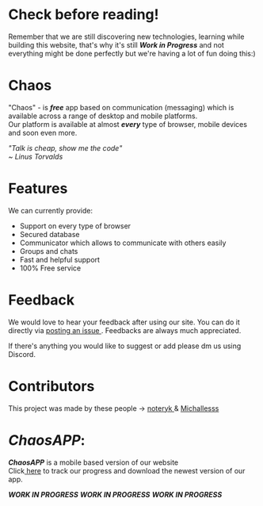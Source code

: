 # Check before reading!
Remember that we are still discovering new technologies, learning while building this website, that's why it's still ***Work in Progress*** and not everything might be done perfectly but we're having a lot of fun doing this:)


# Chaos
"Chaos" - is ***free*** app based on communication (messaging) which is available across a range of desktop and mobile platforms.<br>
Our platform is available at almost ***every*** type of browser, mobile devices and soon even more.<br>

*"Talk is cheap, show me the code"<br>
~ Linus Torvalds*


# Features
We can currently provide:

<ul>

<li> Support on every type of browser </li>
<li> Secured database </li>
<li> Communicator which allows to communicate with others easily </li>
<li> Groups and chats </li>
<li> Fast and helpful support </li>
<li> 100% Free service </li>

</ul>


# Feedback
We would love to hear your feedback after using our site. You can do it directly via <a href="https://github.com/noteryk/Chaos/issues"> posting an issue </a>.
Feedbacks are always much appreciated.

If there's anything you would like to suggest or add please dm us using Discord.

# Contributors
This project was made by these people -> <a href="https://github.com/noteryk"> noteryk </a> & <a href="https://github.com/Michallesss"> Michallesss </a>

# ***ChaosAPP***:
***ChaosAPP*** is a mobile based version of our website<br>
Click<a href=""> here</a> to track our progress and download the newest version of our app.

***WORK IN PROGRESS***
***WORK IN PROGRESS***
***WORK IN PROGRESS***
